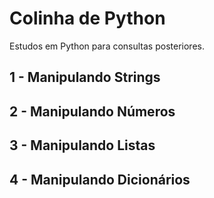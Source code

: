 # Colinha de Python
Estudos em Python para consultas posteriores.

## 1 - Manipulando Strings

## 2 - Manipulando Números

## 3 - Manipulando Listas

## 4 - Manipulando Dicionários
